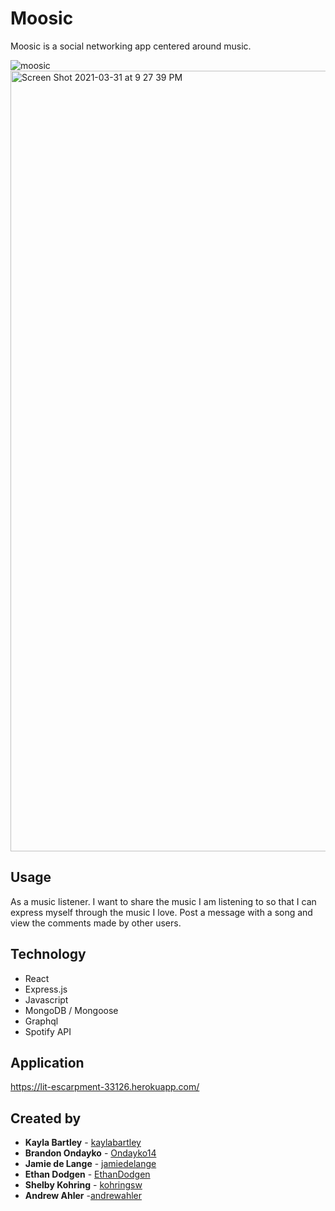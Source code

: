 # Moosic

Moosic is a social networking app centered around music. 


![moosic](https://user-images.githubusercontent.com/71769640/113428614-b5403f80-939c-11eb-89fd-d99f423b761e.png)
<img width="1249" alt="Screen Shot 2021-03-31 at 9 27 39 PM" src="https://user-images.githubusercontent.com/71769640/113428706-e15bc080-939c-11eb-96a9-33886524d667.png">


## Usage


As a music listener. I want to share the music I am listening to so that I can express myself through the music I love.
Post a message with a song and view the comments made by other users. 

## Technology

* React
* Express.js
* Javascript
* MongoDB / Mongoose
* Graphql
* Spotify API


## Application

https://lit-escarpment-33126.herokuapp.com/

## Created by
* **Kayla Bartley** - [kaylabartley](https://github.com/kaylabartley)
* **Brandon Ondayko** - [Ondayko14](https://github.com/Ondayko14)
* **Jamie de Lange** - [jamiedelange](https://github.com/jamiedelange)
* **Ethan Dodgen** - [EthanDodgen](https://github.com/EthanDodgen)
* **Shelby Kohring** - [kohringsw](https://github.com/kohringsw)
* **Andrew Ahler** -[andrewahler](https://github.com/andrewahler)

